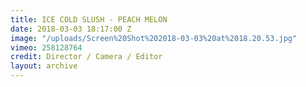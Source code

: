 ```yaml
---
title: ICE COLD SLUSH - PEACH MELON
date: 2018-03-03 18:17:00 Z
image: "/uploads/Screen%20Shot%202018-03-03%20at%2018.20.53.jpg"
vimeo: 258128764
credit: Director / Camera / Editor
layout: archive
---
```


